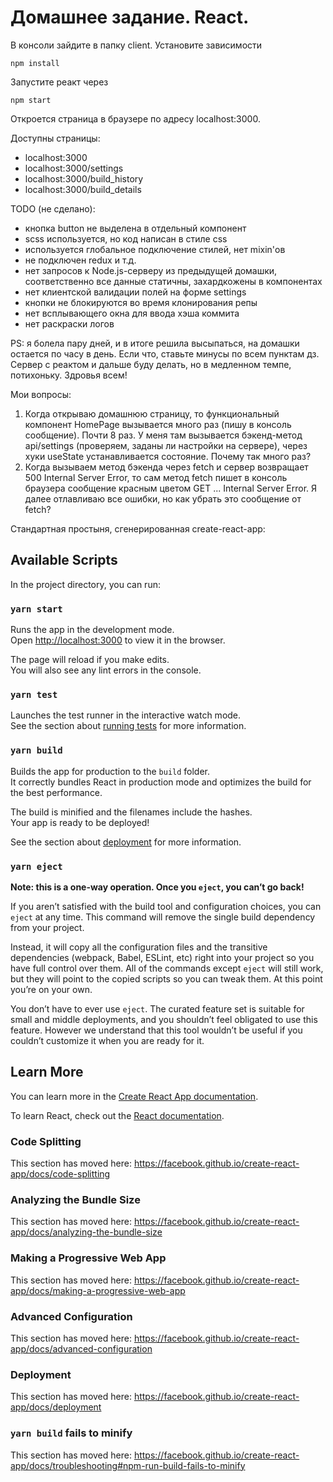 # Домашнее задание. React.

В консоли зайдите в папку client. Установите зависимости
```
npm install
```

Запустите реакт через
```
npm start
```

Откроется страница в браузере по адресу localhost:3000.

Доступны страницы:
* localhost:3000
* localhost:3000/settings
* localhost:3000/build_history
* localhost:3000/build_details

TODO (не сделано):
* кнопка button не выделена в отдельный компонент
* scss используется, но код написан в стиле css
* используется глобальное подключение стилей, нет mixin'ов
* не подключен redux и т.д.
* нет запросов к Node.js-серверу из предыдущей домашки, соответственно все данные статичны, захардкожены в компонентах
* нет клиентской валидации полей на форме settings
* кнопки не блокируются во время клонирования репы
* нет всплывающего окна для ввода хэша коммита
* нет раскраски логов 

PS: я болела пару дней, и в итоге решила высыпаться, на домашки остается по часу в день. Если что, ставьте минусы по всем пунктам дз. Сервер с реактом и дальше буду делать, но в медленном темпе, потихоньку. Здровья всем!

Мои вопросы:
1. Когда открываю домашнюю страницу, то функциональный компонент HomePage вызывается много раз (пишу в консоль сообщение). Почти 8 раз. У меня там вызывается бэкенд-метод api/settings (проверяем, заданы ли настройки на сервере), через хуки useState устанавливается состояние. Почему так много раз?
2. Когда вызываем метод бэкенда через fetch и сервер возвращает 500 Internal Server Error, то сам метод fetch пишет в консоль браузера сообщение красным цветом GET ... Internal Server Error. Я далее отлавливаю все ошибки, но как убрать это сообщение от fetch?



Стандартная простыня, сгенерированная create-react-app:

## Available Scripts

In the project directory, you can run:

### `yarn start`

Runs the app in the development mode.<br />
Open [http://localhost:3000](http://localhost:3000) to view it in the browser.

The page will reload if you make edits.<br />
You will also see any lint errors in the console.

### `yarn test`

Launches the test runner in the interactive watch mode.<br />
See the section about [running tests](https://facebook.github.io/create-react-app/docs/running-tests) for more information.

### `yarn build`

Builds the app for production to the `build` folder.<br />
It correctly bundles React in production mode and optimizes the build for the best performance.

The build is minified and the filenames include the hashes.<br />
Your app is ready to be deployed!

See the section about [deployment](https://facebook.github.io/create-react-app/docs/deployment) for more information.

### `yarn eject`

**Note: this is a one-way operation. Once you `eject`, you can’t go back!**

If you aren’t satisfied with the build tool and configuration choices, you can `eject` at any time. This command will remove the single build dependency from your project.

Instead, it will copy all the configuration files and the transitive dependencies (webpack, Babel, ESLint, etc) right into your project so you have full control over them. All of the commands except `eject` will still work, but they will point to the copied scripts so you can tweak them. At this point you’re on your own.

You don’t have to ever use `eject`. The curated feature set is suitable for small and middle deployments, and you shouldn’t feel obligated to use this feature. However we understand that this tool wouldn’t be useful if you couldn’t customize it when you are ready for it.

## Learn More

You can learn more in the [Create React App documentation](https://facebook.github.io/create-react-app/docs/getting-started).

To learn React, check out the [React documentation](https://reactjs.org/).

### Code Splitting

This section has moved here: https://facebook.github.io/create-react-app/docs/code-splitting

### Analyzing the Bundle Size

This section has moved here: https://facebook.github.io/create-react-app/docs/analyzing-the-bundle-size

### Making a Progressive Web App

This section has moved here: https://facebook.github.io/create-react-app/docs/making-a-progressive-web-app

### Advanced Configuration

This section has moved here: https://facebook.github.io/create-react-app/docs/advanced-configuration

### Deployment

This section has moved here: https://facebook.github.io/create-react-app/docs/deployment

### `yarn build` fails to minify

This section has moved here: https://facebook.github.io/create-react-app/docs/troubleshooting#npm-run-build-fails-to-minify
